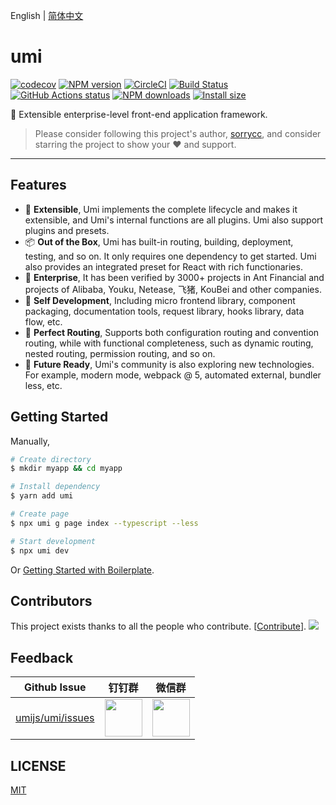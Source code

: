 English | [简体中文](https://github.com/umijs/umi/blob/master/README.zh-CN.md)

# umi

[![codecov](https://codecov.io/gh/umijs/umi/branch/master/graph/badge.svg)](https://codecov.io/gh/umijs/umi) [![NPM version](https://img.shields.io/npm/v/umi.svg?style=flat)](https://npmjs.org/package/umi) [![CircleCI](https://circleci.com/gh/umijs/umi/tree/master.svg?style=svg)](https://circleci.com/gh/umijs/umi/tree/master) [![Build Status](https://dev.azure.com/umijs/umi/_apis/build/status/umijs.umi?branchName=master)](https://dev.azure.com/umijs/umi/_build/latest?definitionId=1&branchName=master) [![GitHub Actions status](https://github.com/umijs/umi/workflows/Node%20CI/badge.svg)](https://github.com/umijs/umi) [![NPM downloads](http://img.shields.io/npm/dm/umi.svg?style=flat)](https://npmjs.org/package/umi) [![Install size](https://badgen.net/packagephobia/install/umi)](https://packagephobia.now.sh/result?p=umi)

🍙 Extensible enterprise-level front-end application framework.

> Please consider following this project's author, [sorrycc](https://github.com/sorrycc), and consider starring the project to show your ❤️ and support.

---

## Features

- 🎉 **Extensible**, Umi implements the complete lifecycle and makes it extensible, and Umi's internal functions are all plugins. Umi also support plugins and presets.
- 📦 **Out of the Box**, Umi has built-in routing, building, deployment, testing, and so on. It only requires one dependency to get started. Umi also provides an integrated preset for React with rich functionaries.
- 🐠 **Enterprise**, It has been verified by 3000+ projects in Ant Financial and projects of Alibaba, Youku, Netease, 飞猪, KouBei and other companies.
- 🚀 **Self Development**, Including micro frontend library, component packaging, documentation tools, request library, hooks library, data flow, etc.
- 🌴 **Perfect Routing**, Supports both configuration routing and convention routing, while with functional completeness, such as dynamic routing, nested routing, permission routing, and so on.
- 🚄 **Future Ready**, Umi's community is also exploring new technologies. For example, modern mode, webpack @ 5, automated external, bundler less, etc.

## Getting Started

Manually,

```bash
# Create directory
$ mkdir myapp && cd myapp

# Install dependency
$ yarn add umi

# Create page
$ npx umi g page index --typescript --less

# Start development
$ npx umi dev
```

Or [Getting Started with Boilerplate](https://umijs.org/docs/getting-started).

## Contributors

This project exists thanks to all the people who contribute. [[Contribute](https://umijs.org/docs/contributing)]. <a href="https://github.com/umijs/umi/graphs/contributors"><img src="https://opencollective.com/umi/contributors.svg?width=890&button=false" /></a>

## Feedback

| Github Issue | 钉钉群 | 微信群 |
| --- | --- | --- |
| [umijs/umi/issues](https://github.com/umijs/umi/issues) | <img src="https://img.alicdn.com/tfs/TB1KxCae9f2gK0jSZFPXXXsopXa-1125-1485.jpg" width="60" /> | <img src="https://img.alicdn.com/imgextra/i1/O1CN01SXbs9I28PhUahMoWZ_!!6000000007925-0-tps-1170-1503.jpg" width="60" /> |

## LICENSE

[MIT](https://github.com/umijs/umi/blob/master/LICENSE)
